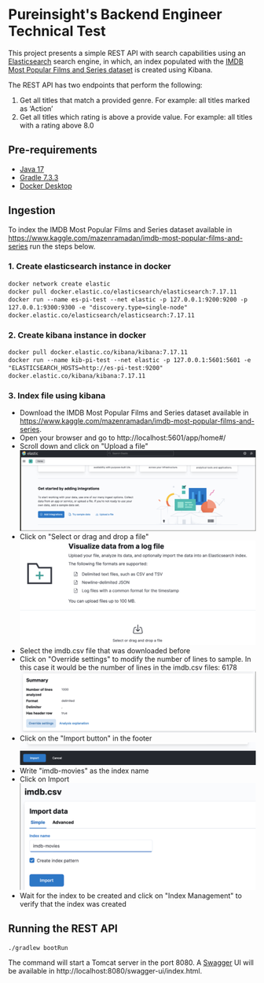 # Pureinsight's Backend Engineer Technical Test

This project presents a simple REST API with search capabilities using an [Elasticsearch](https://www.elastic.co)
search engine, in which, an index populated with
the [IMDB Most Popular Films and Series dataset](https://www.kaggle.com/mazenramadan/imdb-most-popular-films-and-series) is created using Kibana.

The REST API has two endpoints that perform the following:
1. Get all titles that match a provided genre. For example: all titles marked as ‘Action’
2. Get all titles which rating is above a provide value. For example: all titles with a rating above 8.0

## Pre-requirements
- [Java 17](https://www.oracle.com/java/technologies/downloads/#java17)
- [Gradle 7.3.3](https://gradle.org/releases/)
- [Docker Desktop](https://www.docker.com/get-started/)

## Ingestion

To index the IMDB Most Popular Films and Series dataset available in https://www.kaggle.com/mazenramadan/imdb-most-popular-films-and-series run the steps below.

### 1. Create elasticsearch instance in docker

```shell
docker network create elastic
docker pull docker.elastic.co/elasticsearch/elasticsearch:7.17.11
docker run --name es-pi-test --net elastic -p 127.0.0.1:9200:9200 -p 127.0.0.1:9300:9300 -e "discovery.type=single-node" docker.elastic.co/elasticsearch/elasticsearch:7.17.11
```

### 2. Create kibana instance in docker

```shell
docker pull docker.elastic.co/kibana/kibana:7.17.11                                                       
docker run --name kib-pi-test --net elastic -p 127.0.0.1:5601:5601 -e "ELASTICSEARCH_HOSTS=http://es-pi-test:9200" docker.elastic.co/kibana/kibana:7.17.11
```
### 3. Index file using kibana
- Download the IMDB Most Popular Films and Series dataset available in https://www.kaggle.com/mazenramadan/imdb-most-popular-films-and-series.
- Open your browser and go to http://localhost:5601/app/home#/
- Scroll down and click on "Upload a file"
![kib1.png](images/kib1.png)
- Click on "Select or drag and drop a file"
  ![kib2.png](images/kib2.png)
- Select the imdb.csv file that was downloaded before
- Click on "Override settings" to modify the number of lines to sample. In this case it would be the number of lines in the imdb.csv files: 6178
  ![kib3.png](images/kib3.png)
- Click on the "Import button" in the footer
  ![kib4.png](images/kib4.png)
- Write "imdb-movies" as the index name
- Click on Import
  ![kib5.png](images/kib5.png)
- Wait for the index to be created and click on "Index Management" to verify that the index was created

## Running the REST API
```shell
./gradlew bootRun
```

The command will start a Tomcat server in the port 8080. A [Swagger](https://swagger.io/)
UI will be available in http://localhost:8080/swagger-ui/index.html.
